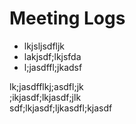 # **Meeting Logs**

- lkjsljsdfljk
- lakjsdf;lkjsfda
- l;jasdffl;jkadsf









  

lk;jasdfflkj;asdfl;jk  
;ikjasdf;lkjasdf;jlk  
sdf;lkjasdf;ljkasdfl;kjasdf
